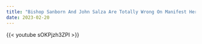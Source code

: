 ```yaml
---
title: "Bishop Sanborn And John Salza Are Totally Wrong On Manifest Heresy - New Evidence From Pope Martin V"
date: 2023-02-20
---
```


{{< youtube sOKPjzh3ZPI >}}

